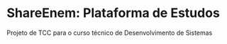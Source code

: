 # ShareEnem: Plataforma de Estudos
 Projeto de TCC para o curso técnico de Desenvolvimento de Sistemas
